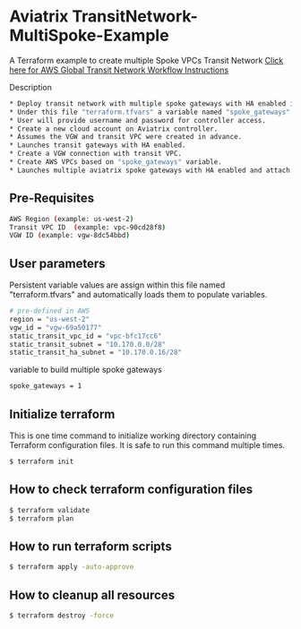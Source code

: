 # Aviatrix TransitNetwork-MultiSpoke-Example
A Terraform example to create multiple Spoke VPCs Transit Network
[Click here for AWS Global Transit Network Workflow Instructions](http://docs.aviatrix.com/HowTos/transitvpc_workflow.html)

Description
```sh
* Deploy transit network with multiple spoke gateways with HA enabled in single region.
* Under this file "terraform.tfvars" a variable named "spoke_gateways" will dictate total number of spoke gateways.
* User will provide username and password for controller access.
* Create a new cloud account on Aviatrix controller.
* Assumes the VGW and transit VPC were created in advance. 
* Launches transit gateways with HA enabled.
* Create a VGW connection with transit VPC. 
* Create AWS VPCs based on "spoke_gateways" variable.
* Launches multiple aviatrix spoke gateways with HA enabled and attach to transit VPC.   
```

Pre-Requisites 
--------------
```sh
AWS Region (example: us-west-2)
Transit VPC ID  (example: vpc-90cd28f8)
VGW ID (example: vgw-8dc54bbd)
```

User parameters
---------------

 Persistent variable values are assign within this file named "terraform.tfvars" and automatically loads them to populate variables. 
```sh
# pre-defined in AWS
region = "us-west-2"
vgw_id = "vgw-69a50177"
static_transit_vpc_id = "vpc-bfc17cc6"
static_transit_subnet = "10.170.0.0/28"
static_transit_ha_subnet = "10.170.0.16/28"
```
 variable to build multiple spoke gateways
```sh
spoke_gateways = 1
```

Initialize terraform
--------------------
 This is one time command to initialize working directory containing Terraform configuration files. It is safe to run this command multiple times. 
```sh
$ terraform init
```

How to check terraform configuration files
------------------------------------------
```sh
$ terraform validate
$ terraform plan
```

How to run terraform scripts
----------------------------
```sh
$ terraform apply -auto-approve
```

How to cleanup all resources
----------------------------
```sh
$ terraform destroy -force
```
